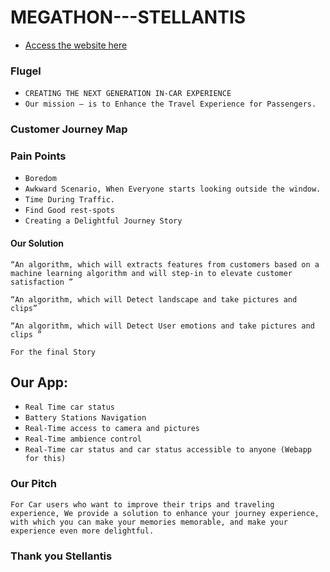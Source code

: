 # MEGATHON---STELLANTIS


* [Access the website here ](https://vstflugel.github.io/Stellantis-website.github.io/)

### 

### Flugel

- `CREATING THE NEXT GENERATION IN-CAR EXPERIENCE`
- `Our mission — is to Enhance the Travel Experience for Passengers.`

### Customer Journey Map

### Pain Points

* `Boredom`
* `Awkward Scenario, When Everyone starts looking outside the window.`
* `Time During Traffic.`
* `Find Good rest-spots`
* `Creating a Delightful Journey Story`

#### Our Solution

```
“An algorithm, which will extracts features from customers based on a machine learning algorithm and will step-in to elevate customer satisfaction ”

“An algorithm, which will Detect landscape and take pictures and clips”

“An algorithm, which will Detect User emotions and take pictures and clips ”

For the final Story

```


## Our App:

* `Real Time car status`
* `Battery Stations Navigation`
* `Real-Time access to camera and pictures`
* `Real-Time ambience control`
* `Real-Time car status and car status accessible to anyone (Webapp for this)`

### Our Pitch 

`For Car users who want to improve their trips and traveling experience, We provide a solution to enhance your journey experience, with which you can make your memories memorable, and make your experience even more delightful.`

### Thank you Stellantis
